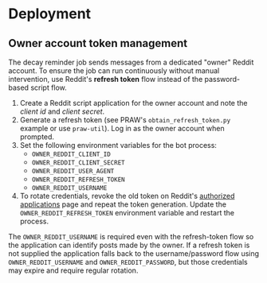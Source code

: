 # Deployment

## Owner account token management

The decay reminder job sends messages from a dedicated "owner" Reddit
account. To ensure the job can run continuously without manual
intervention, use Reddit's **refresh token** flow instead of the
password-based script flow.

1. Create a Reddit script application for the owner account and note the
   *client id* and *client secret*.
2. Generate a refresh token (see PRAW's `obtain_refresh_token.py` example or
   use `praw-util`). Log in as the owner account when prompted.
3. Set the following environment variables for the bot process:
   - `OWNER_REDDIT_CLIENT_ID`
   - `OWNER_REDDIT_CLIENT_SECRET`
   - `OWNER_REDDIT_USER_AGENT`
   - `OWNER_REDDIT_REFRESH_TOKEN`
   - `OWNER_REDDIT_USERNAME`
4. To rotate credentials, revoke the old token on Reddit's
   [authorized applications](https://www.reddit.com/prefs/apps) page and
   repeat the token generation. Update the `OWNER_REDDIT_REFRESH_TOKEN`
   environment variable and restart the process.

The `OWNER_REDDIT_USERNAME` is required even with the refresh-token flow so
the application can identify posts made by the owner. If a refresh token is
not supplied the application falls back to the username/password flow using
`OWNER_REDDIT_USERNAME` and `OWNER_REDDIT_PASSWORD`, but those credentials
may expire and require regular rotation.